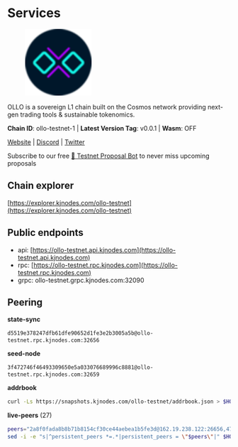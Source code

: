 # Services

<figure><img src="https://raw.githubusercontent.com/kj89/cosmos-images/main/logos/ollo.png" width="150" alt=""><figcaption></figcaption></figure>

OLLO is a sovereign L1 chain built on the Cosmos network providing  next-gen trading tools & sustainable tokenomics.

**Chain ID**: ollo-testnet-1 | **Latest Version Tag**: v0.0.1 | **Wasm**: OFF

[Website](https://www.ollostation.zone) | [Discord](https://discord.com/invite/GxBqZ9mSSm) | [Twitter](https://twitter.com/OLLOStation)



Subscribe to our free [🤖 Testnet Proposal Bot](https://t.me/kjnodes_testnet_proposal_bot) to never miss upcoming proposals


## Chain explorer
[https://explorer.kjnodes.com/ollo-testnet](https://explorer.kjnodes.com/ollo-testnet)

## Public endpoints

* api: [https://ollo-testnet.api.kjnodes.com](https://ollo-testnet.api.kjnodes.com)
* rpc: [https://ollo-testnet.rpc.kjnodes.com](https://ollo-testnet.rpc.kjnodes.com)
* grpc: ollo-testnet.grpc.kjnodes.com:32090

## Peering

**state-sync**

```text
d5519e378247dfb61dfe90652d1fe3e2b3005a5b@ollo-testnet.rpc.kjnodes.com:32656
```

**seed-node**

```text
3f472746f46493309650e5a033076689996c8881@ollo-testnet.rpc.kjnodes.com:32659
```

**addrbook**
```bash
curl -Ls https://snapshots.kjnodes.com/ollo-testnet/addrbook.json > $HOME/.ollo/config/addrbook.json
```

**live-peers** (27)
```bash
peers="2a8f0fada8b8b71b8154cf30ce44aebea1b5fe3d@162.19.238.122:26656,47655c33bdecae7f449301197d8b951a97e1b680@89.58.59.75:26656,c2bc7720a610d753b037d89e6c3f58f7c718e24f@116.202.117.229:32656,da8d3ca8e1c147f0037b1c43ad3de7174f5ec1b7@209.145.59.224:26656,4b73754c2c10d523ffd43ca95d9cb6e0ad8204a4@5.189.148.147:26656,d6c5ff021b091a1fd93b9f811cf7fca0d31e8510@65.108.238.61:46656,742d7dccc98ccc2b30abb6ea172fc2175782db50@148.251.91.185:26656,a487497f2c80b53fa0908ce072a94a99be698b6b@142.132.162.28:46656,80b1ad27820f58b49e7a5a68881f0248a6269e9b@65.108.132.239:15656,69d2c02f413bea1376f5398646f0c2ce0f82d62e@141.94.73.93:26656,dba5e8b41c4e369418f83a449966e4eb7ca05cd4@65.109.23.114:18156,3ea40f63890f10272201edf96d2a49e197e52091@65.108.105.48:18156,9865c6e15faced6643adc228e3a59744e1b4e277@116.203.29.162:46656,d94c9bf688c921319bf3747e41cc6bafd589ffde@65.21.134.243:26677,42beefd08b5f8580177d1506220db3a548090262@65.108.195.29:26116,e53eedfc4c5c4487e1fba7f3b97de6aadfca8cea@5.161.179.64:26656,125b0e30f00df3ff2ee7b29b7992ed888998ad31@65.109.28.177:47656,7349272f712e713a957bf5349930e3439e98b518@167.235.27.69:20656,5c2a752c9b1952dbed075c56c600c3a79b58c395@195.3.220.135:27006,60a8fdd419c20f509cf590a10978827bcf1cf25c@161.97.99.251:11656,dd577d8f2e997d7e70495640aff124ddb70d1a21@95.217.192.222:26656,b5f55cfc7b4d19f2dd3cdc71795f5a81e2c67f96@38.242.232.72:26656,a9123ae1e1b7f8438e7262efd50031aab600df41@154.12.225.160:32656,595a8418f3f68a499a873148ec19a95b0f34390c@65.109.82.106:32656,d5519e378247dfb61dfe90652d1fe3e2b3005a5b@65.109.68.190:32656,cba0eacc21eaddadc8903d503b1db12dd002fd0f@65.108.226.183:18156,1e5d9db4138ed31ecf81b09365230d33360f8cde@65.109.81.119:32656"
sed -i -e "s|^persistent_peers *=.*|persistent_peers = \"$peers\"|" $HOME/.ollo/config/config.toml
```
